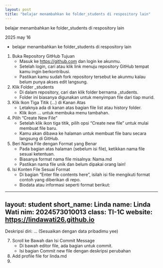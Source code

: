 ```yaml
---
layout: post
title: "belajar menambahkan ke folder_students di respository lain"
---
```


belajar menambahkan ke folder_students di respository lain

2025 may 16
- belajar menambahkan ke folder_students di respository lain

1. Buka Repository GitHub Tujuan
    * Masuk ke https://github.com dan login ke akunmu.
    * Setelah login, cari atau klik link menuju repository GitHub tempat kamu ingin berkontribusi.
    * Pastikan kamu sudah fork repository tersebut ke akunmu kalau belum punya akses edit langsung.
2. Klik Folder _students
    * Di dalam repository, cari dan klik folder bernama _students.
    * Folder ini biasanya digunakan untuk menyimpan file dari tiap murid.
3. Klik Ikon Tiga Titik (…) di Kanan Atas
    *  Letaknya ada di kanan atas bagian file list atau history folder.
    * Klik ikon … untuk membuka menu tambahan.
4. Pilih “Create New File”
    * Setelah klik ikon tiga titik, pilih opsi “Create new file” untuk mulai membuat file baru.
    * Kamu akan dibawa ke halaman untuk membuat file baru secara langsung di GitHub.
5. Beri Nama File dengan Format yang Benar
    * Pada bagian atas halaman (sebelum isi file), ketikkan nama file sesuai ketentuan.
    * Biasanya format nama file misalnya: Nama.md
    * Pastikan nama file unik dan belum dipakai orang lain!
6. Isi Konten File Sesuai Format
    * Di bagian “Enter file contents here”, isilah isi file mengikuti format contoh yang diberikan di repo.
    * Biodata atau informasi seperti format berikut:

 ---
 layout: student
 short_name: Linda
 name: Linda Wati
 nim: 2024573010013
 class: TI-1C
 website: https://lindawati26.github.io
 ---
 Deskripsi diri:
 ...
 (Sesuaikan dengan data pribadimu yee)

7. Scroll ke Bawah dan Isi Commit Message
    * Di bawah editor file, ada bagian untuk commit.
    * Isi bagian Commit new file dengan deskripsi perubahan
8. Add profile file for linda.md
9. 